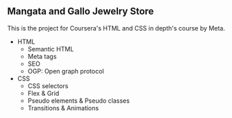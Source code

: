 ## Mangata and Gallo Jewelry Store

This is the project for Coursera's HTML and CSS in depth's course by Meta.


- HTML
  - Semantic HTML
  - Meta tags
  - SEO
  - OGP: Open graph protocol
- CSS
  - CSS selectors
  - Flex & Grid
  - Pseudo elements & Pseudo classes
  - Transitions & Animations

